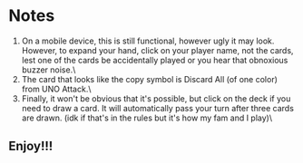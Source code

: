 # Notes
1. On a mobile device, this is still functional, however ugly it may look. However, to expand your hand, click on your player name, not the cards, lest one of the cards be accidentally played or you hear that obnoxious buzzer noise.\
2. The card that looks like the copy symbol is Discard All (of one color) from UNO Attack.\
3. Finally, it won't be obvious that it's possible, but click on the deck if you need to draw a card. It will automatically pass your turn after three cards are drawn. (idk if that's in the rules but it's how my fam and I play)\

## Enjoy!!!
